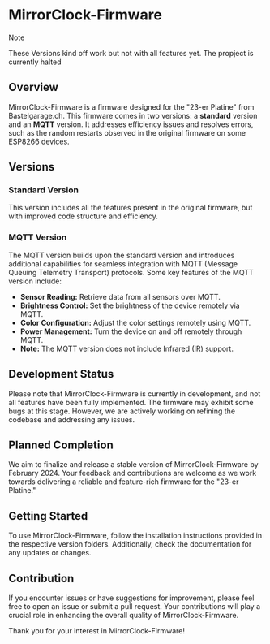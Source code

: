 # MirrorClock-Firmware
>[!NOTE]
>These Versions kind off work but not with all features yet. The propject is currently halted

## Overview
MirrorClock-Firmware is a firmware designed for the "23-er Platine" from Bastelgarage.ch. This firmware comes in two versions: a **standard** version and an **MQTT** version. It addresses efficiency issues and resolves errors, such as the random restarts observed in the original firmware on some ESP8266 devices.

## Versions
### Standard Version
This version includes all the features present in the original firmware, but with improved code structure and efficiency.

### MQTT Version
The MQTT version builds upon the standard version and introduces additional capabilities for seamless integration with MQTT (Message Queuing Telemetry Transport) protocols. Some key features of the MQTT version include:

- **Sensor Reading:** Retrieve data from all sensors over MQTT.
- **Brightness Control:** Set the brightness of the device remotely via MQTT.
- **Color Configuration:** Adjust the color settings remotely using MQTT.
- **Power Management:** Turn the device on and off remotely through MQTT.
- **Note:** The MQTT version does not include Infrared (IR) support.

## Development Status
Please note that MirrorClock-Firmware is currently in development, and not all features have been fully implemented. The firmware may exhibit some bugs at this stage. However, we are actively working on refining the codebase and addressing any issues.

## Planned Completion
We aim to finalize and release a stable version of MirrorClock-Firmware by February 2024. Your feedback and contributions are welcome as we work towards delivering a reliable and feature-rich firmware for the "23-er Platine."

## Getting Started
To use MirrorClock-Firmware, follow the installation instructions provided in the respective version folders. Additionally, check the documentation for any updates or changes.

## Contribution
If you encounter issues or have suggestions for improvement, please feel free to open an issue or submit a pull request. Your contributions will play a crucial role in enhancing the overall quality of MirrorClock-Firmware.

Thank you for your interest in MirrorClock-Firmware!
